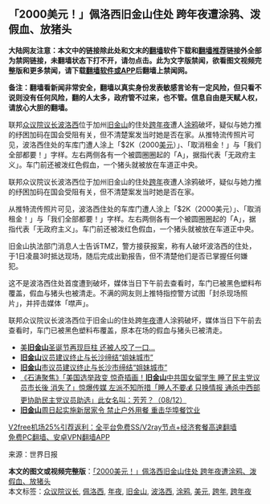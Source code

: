  <h2>「2000美元！」佩洛西旧金山住处 跨年夜遭涂鸦、泼假血、放猪头</h2> <p class="notice"><b>大陆网友注意：本文中的链接除此处和文末的<a href="https://github.com/bannedbook/fanqiang" >翻墙</a>软件下载和<a href="https://github.com/killgcd/justmysocks/blob/master/README.md">翻墙推荐</a>链接外全部为禁网链接，未翻墙状态下打不开，请勿点击。此为文字版禁闻，欲看图文视频完整版和更多禁闻，请下载<a href="https://github.com/bannedbook/fanqiang">翻墙软件或APP</a>后翻墙上禁闻网。</p><p>备注：翻墙看新闻非常安全，翻墙以真实身份发表敏感言论有一定风险，但只看不说则没有任何风险，翻的人太多，政府管不过来，也不管。信息自由是天赋人权，请放心大胆的翻墙。</b></p>  <div class="entry"> <p id="summary">联邦<a href="https://www.bannedbook.org/bnews/tag/%E4%BC%97%E8%AE%AE%E9%99%A2%E8%AE%AE%E9%95%BF/" class="st_tag internal_tag" rel="tag" title="标签 众议院议长 下的日志">众议院议长</a><a href="https://www.bannedbook.org/bnews/tag/%e6%b3%a2%e6%b4%9b%e8%a5%bf/" class="st_tag internal_tag" rel="tag" title="标签 波洛西 下的日志">波洛西</a>位于加州<a href="https://www.bannedbook.org/bnews/tag/%e6%97%a7%e9%87%91%e5%b1%b1/" class="st_tag internal_tag" rel="tag" title="标签 旧金山 下的日志">旧金山</a>的住处<a href="https://www.bannedbook.org/bnews/tag/%E8%B7%A8%E5%B9%B4%E5%A4%9C/" class="st_tag internal_tag" rel="tag" title="标签 跨年夜 下的日志">跨年夜</a>遭人<a href="https://www.bannedbook.org/bnews/tag/%E6%B6%82%E9%B8%A6/" class="st_tag internal_tag" rel="tag" title="标签 涂鸦 下的日志">涂鸦</a>破坏，疑似与她力推的纾困加码在国会受阻有关，但不清楚案发当时她是否在家。从推特流传照片可见，波洛西住处的车库门遭人涂上「$2K（2000<a href="https://www.bannedbook.org/bnews/tag/%e7%be%8e%e5%85%83/" class="st_tag internal_tag" rel="tag" title="标签 美元 下的日志">美元</a>）」、「取消租金！」与「我们全部都要！」字样。左右两侧各有一个被圆圈圈起的「A」，据指代表「无政府主义」。车门前还被泼红色假血，一个猪头就被放在车道正中央。</p> <p id="conimg">联邦众议院议长波洛西位于加州旧金山的住处<a href="https://www.bannedbook.org/bnews/tag/%E8%B7%A8%E5%B9%B4/" class="st_tag internal_tag" rel="tag" title="标签 跨年 下的日志">跨年</a>夜遭人涂鸦破坏，疑似与她力推的纾困加码在国会受阻有关，但不清楚案发当时她是否在家。</p> <p>从推特流传照片可见，波洛西住处的车库门遭人涂上「$2K（2000美元）」、「取消租金！」与「我们全部都要！」字样。左右两侧各有一个被圆圈圈起的「A」，据指代表「无政府主义」。车门前还被泼红色假血，一个猪头就被放在车道正中央。</p>  <p></p> <p></p> <p>旧金山执法部门消息人士告诉TMZ，警方接获报案，称有人破坏波洛西的住处，于1日凌晨3时抵达现场，随后完成出勤报告，但不清楚他们是否已掌握任何嫌犯。</p>  <p>这不是波洛西住处首度遭到破坏，媒体当日下午前去查看时，车门已被黑色塑料布覆盖，假血与猪头也被清走。不满的网友则上推特指控警方试图「封杀现场照片」，并抨击媒体「噤声」。</p> <p>联邦众议院议长波洛西位于旧金山的住处跨<a href="https://www.bannedbook.org/bnews/tag/%E5%B9%B4%E5%A4%9C/" class="st_tag internal_tag" rel="tag" title="标签 年夜 下的日志">年夜</a>遭人涂鸦破坏，媒体当日下午前去查看时，车门已被黑色塑料布覆盖，原本在场的假血与猪头已被清走。</p> <ul class='op-related-articles' title='相关阅读'> <li><a href='https://www.bannedbook.org/bnews/funmedia/20201228/1456550.html' target='_blank'>美<b>旧金山</b>圣诞节再现巨柱 还被人咬了一口…</a></li> <li><a href='https://www.bannedbook.org/bnews/baitai/20201226/1455524.html' target='_blank'><b>旧金山</b>议员建议终止与长沙缔结“姐妹城市”</a></li> <li><a href='https://www.bannedbook.org/bnews/renquan/20201225/1454583.html' target='_blank'><b>旧金山</b>市议员建议终止与长沙市缔结“姐妹城市”</a></li> <li><a href='https://www.bannedbook.org/bnews/bannedvideo/20201209/1444503.html' target='_blank'>《石涛聚焦》「美国选举政变 惊奇插画！<b>旧金山</b>中共国女留学生 睡了民主党议员市长後 消失了」惊爆传媒 左派不知所措「睡人不要💰 只换情报 通杀中西部 更协助民主党议员助选」此女名叫：芳芳？（08/12）</a></li> <li><a href='https://www.bannedbook.org/bnews/cnnews/20201207/1443306.html' target='_blank'><b>旧金山</b>周日起实施新居家令 禁止户外用餐 重击华埠餐饮业</a></li> </ul> <p class="texttj"> <a href="https://github.com/bannedbook/fanqiang/wiki/V2ray%E6%9C%BA%E5%9C%BA" target="_blank">V2free机场25%引荐返利：全平台免费SS/V2ray节点+经济套餐高速翻墙</a><br/> <a href="https://github.com/bannedbook/fanqiang/wiki/%E7%A6%81%E9%97%BB%E7%BD%91%E5%AE%89%E5%8D%93%E7%BF%BB%E5%A2%99%E6%96%B0%E9%97%BBAPP" target="_blank">免费PC翻墙、安卓VPN翻墙APP</a></p><p> 来源：世界日报 </p> <a name='sharetosocial'></a>       <div><b>本文的图文或视频完整版</b>：<a href='https://www.bannedbook.org/bnews/cnnews/20210103/1459909.html'>「2000美元！」佩洛西旧金山住处 跨年夜遭涂鸦、泼假血、放猪头</a></div>  </div><!--END ENTRY--> <div class="postfooter"> <div>本文标签：<a href="https://www.bannedbook.org/bnews/tag/%E4%BC%97%E8%AE%AE%E9%99%A2%E8%AE%AE%E9%95%BF/" rel="tag">众议院议长</a>, <a href="https://www.bannedbook.org/bnews/tag/%e4%bd%a9%e6%b4%9b%e8%a5%bf/" rel="tag">佩洛西</a>, <a href="https://www.bannedbook.org/bnews/tag/%E5%B9%B4%E5%A4%9C/" rel="tag">年夜</a>, <a href="https://www.bannedbook.org/bnews/tag/%e6%97%a7%e9%87%91%e5%b1%b1/" rel="tag">旧金山</a>, <a href="https://www.bannedbook.org/bnews/tag/%e6%b3%a2%e6%b4%9b%e8%a5%bf/" rel="tag">波洛西</a>, <a href="https://www.bannedbook.org/bnews/tag/%E6%B6%82%E9%B8%A6/" rel="tag">涂鸦</a>, <a href="https://www.bannedbook.org/bnews/tag/%e7%be%8e%e5%85%83/" rel="tag">美元</a>, <a href="https://www.bannedbook.org/bnews/tag/%E8%B7%A8%E5%B9%B4/" rel="tag">跨年</a>, <a href="https://www.bannedbook.org/bnews/tag/%E8%B7%A8%E5%B9%B4%E5%A4%9C/" rel="tag">跨年夜</a></div>  </div><!--END POSTFOOTER--> 